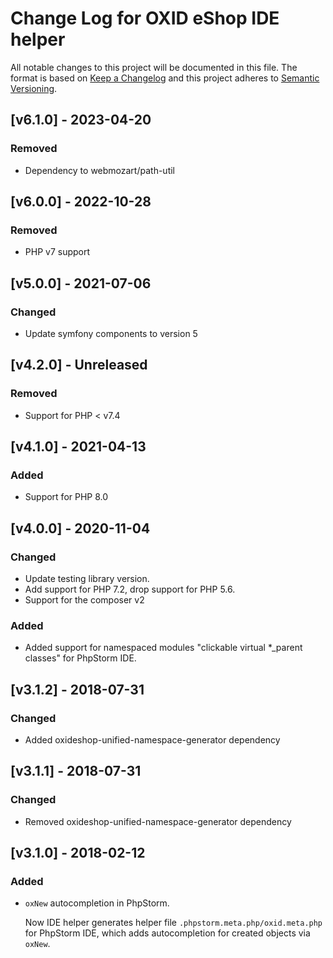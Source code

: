 # Change Log for OXID eShop IDE helper

All notable changes to this project will be documented in this file.
The format is based on [Keep a Changelog](http://keepachangelog.com/)
and this project adheres to [Semantic Versioning](http://semver.org/).

## [v6.1.0] - 2023-04-20

### Removed
- Dependency to webmozart/path-util

## [v6.0.0] - 2022-10-28

### Removed
- PHP v7 support

## [v5.0.0] - 2021-07-06

### Changed
- Update symfony components to version 5

## [v4.2.0] - Unreleased

### Removed
- Support for PHP < v7.4

## [v4.1.0] - 2021-04-13

### Added

* Support for PHP 8.0

## [v4.0.0] - 2020-11-04

### Changed

* Update testing library version.
* Add support for PHP 7.2, drop support for PHP 5.6.
* Support for the composer v2

### Added

* Added support for namespaced modules "clickable virtual *_parent classes" for PhpStorm IDE.
 
## [v3.1.2] - 2018-07-31

### Changed

* Added oxideshop-unified-namespace-generator dependency

## [v3.1.1] - 2018-07-31

### Changed

* Removed oxideshop-unified-namespace-generator dependency

## [v3.1.0] - 2018-02-12

### Added

* `oxNew` autocompletion in PhpStorm.

   Now IDE helper generates helper file `.phpstorm.meta.php/oxid.meta.php` for PhpStorm IDE, which adds autocompletion
   for created objects via `oxNew`.
